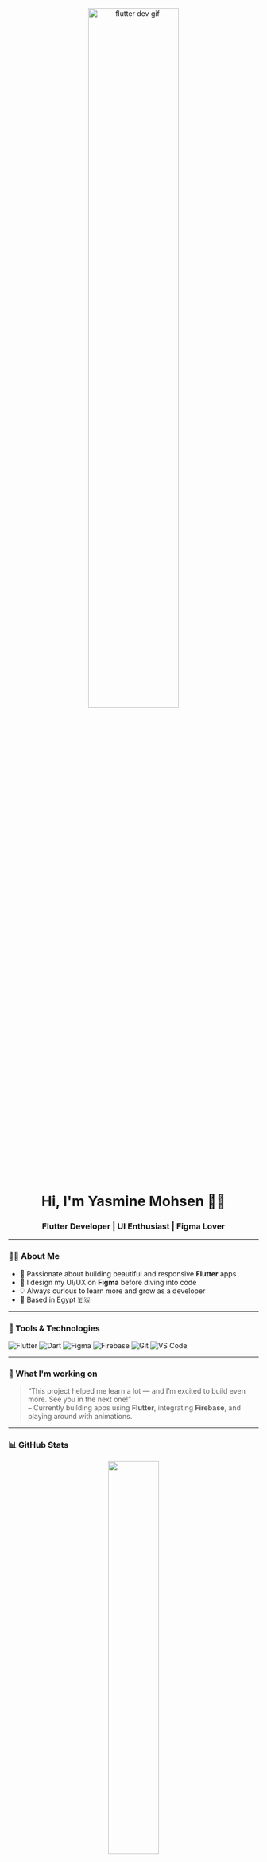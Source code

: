 <div align="center">
  <img src="https://media.giphy.com/media/qgQUggAC3Pfv687qPC/giphy.gif" width="60%" alt="flutter dev gif"/>
  <h1>Hi, I'm Yasmine Mohsen 👩‍💻</h1>
  <h3>Flutter Developer | UI Enthusiast | Figma Lover</h3>
</div>

---

### 👩‍💻 About Me

- 🚀 Passionate about building beautiful and responsive **Flutter** apps  
- 🎨 I design my UI/UX on **Figma** before diving into code  
- 💡 Always curious to learn more and grow as a developer  
- 📍 Based in Egypt 🇪🇬  
<!-- - 📬 Reach me at: [email@example.com](mailto:email@example.com) -->

---

### 🔧 Tools & Technologies

![Flutter](https://img.shields.io/badge/Flutter-%2302569B.svg?style=flat&logo=Flutter&logoColor=white)
![Dart](https://img.shields.io/badge/Dart-0175C2?style=flat&logo=dart&logoColor=white)
![Figma](https://img.shields.io/badge/Figma-F24E1E?style=flat&logo=figma&logoColor=white)
![Firebase](https://img.shields.io/badge/firebase-ffca28?style=flat&logo=firebase&logoColor=black)
![Git](https://img.shields.io/badge/GIT-E44C30?style=flat&logo=git&logoColor=white)
![VS Code](https://img.shields.io/badge/VSCode-007ACC?style=flat&logo=visual-studio-code&logoColor=white)

---

### 📱 What I'm working on

> “This project helped me learn a lot — and I’m excited to build even more. See you in the next one!”  
> – Currently building apps using **Flutter**, integrating **Firebase**, and playing around with animations.

---

### 📊 GitHub Stats

<div align="center">
  <img src="https://github-readme-stats.vercel.app/api?username=YOUR_GITHUB_USERNAME&show_icons=true&theme=tokyonight" width="45%">
  <img src="https://github-readme-stats
